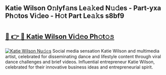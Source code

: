 ## Katie Wilson O𝚗lyf𝚊ns Le𝚊𝚔ed N𝚞𝚍es - Part-yxa Ph𝚘tos Vi𝚍eo - H𝚘t Part Le𝚊𝚔s s8bf9

# <h2><a href="http://hf8nfsi.feru.top/?c=Katie+Wilson">🔗 👉 🔴 Katie Wilson Vi𝚍𝚎o Ph𝚘t𝚘𝚜</a></h2>

[![Katie Wilson Nu𝚍𝚎s](https://i.imgur.com/0TWrTi3.gif)](http://hf8nfsi.feru.top/?c=Katie+Wilson)
Social media sensation Katie Wilson and multimedia artist, celebrated for disseminating dance and lifestyle content through viral dance challenges and brief videos. Influential entrepreneur Katie Wilson, celebrated for their innovative business ideas and entrepreneurial spirit. 
